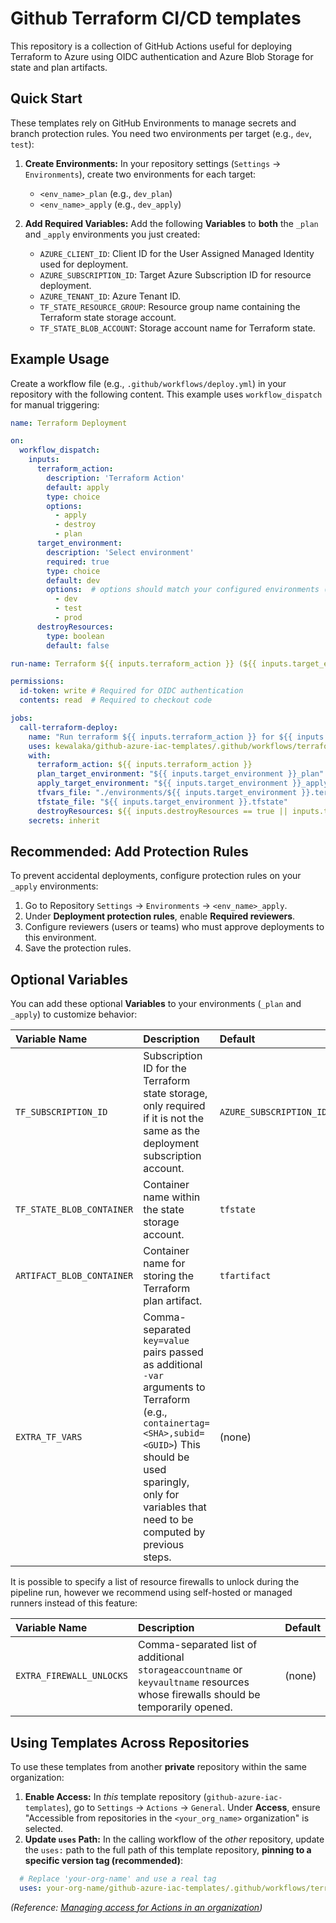 # Github Terraform CI/CD templates

This repository is a collection of GitHub Actions useful for deploying Terraform to Azure using OIDC authentication and Azure Blob Storage for state and plan artifacts.

## Quick Start

These templates rely on GitHub Environments to manage secrets and branch protection rules. You need two environments per target (e.g., `dev`, `test`):

1. **Create Environments:** In your repository settings (`Settings` -> `Environments`), create two environments for each target:
    * `<env_name>_plan` (e.g., `dev_plan`)
    * `<env_name>_apply` (e.g., `dev_apply`)

1. **Add Required Variables:** Add the following **Variables** to **both** the `_plan` and `_apply` environments you just created:
    * `AZURE_CLIENT_ID`: Client ID for the User Assigned Managed Identity used for deployment.
    * `AZURE_SUBSCRIPTION_ID`: Target Azure Subscription ID for resource deployment.
    * `AZURE_TENANT_ID`: Azure Tenant ID.
    * `TF_STATE_RESOURCE_GROUP`: Resource group name containing the Terraform state storage account.
    * `TF_STATE_BLOB_ACCOUNT`: Storage account name for Terraform state.

## Example Usage

Create a workflow file (e.g., `.github/workflows/deploy.yml`) in your repository with the following content. This example uses `workflow_dispatch` for manual triggering:

```yaml
name: Terraform Deployment

on:
  workflow_dispatch:
    inputs:
      terraform_action:
        description: 'Terraform Action'
        default: apply
        type: choice
        options:
          - apply
          - destroy
          - plan
      target_environment:
        description: 'Select environment'
        required: true
        type: choice
        default: dev
        options:  # options should match your configured environments (e.g., dev, test, prod)
          - dev
          - test
          - prod
      destroyResources:
        type: boolean
        default: false

run-name: Terraform ${{ inputs.terraform_action }} (${{ inputs.target_environment }}) by @${{ github.actor }}

permissions:
  id-token: write # Required for OIDC authentication
  contents: read  # Required to checkout code

jobs:
  call-terraform-deploy:
    name: "Run terraform ${{ inputs.terraform_action }} for ${{ inputs.target_environment }}"
    uses: kewalaka/github-azure-iac-templates/.github/workflows/terraform-deploy-template.yml@v1.0
    with:
      terraform_action: ${{ inputs.terraform_action }}
      plan_target_environment: "${{ inputs.target_environment }}_plan"
      apply_target_environment: "${{ inputs.target_environment }}_apply"
      tfvars_file: "./environments/${{ inputs.target_environment }}.terraform.tfvars"
      tfstate_file: "${{ inputs.target_environment }}.tfstate"
      destroyResources: ${{ inputs.destroyResources == true || inputs.terraform_action == 'destroy' }}
    secrets: inherit

```

## Recommended: Add Protection Rules

To prevent accidental deployments, configure protection rules on your `_apply` environments:

1. Go to Repository `Settings` -> `Environments` -> `<env_name>_apply`.
1. Under **Deployment protection rules**, enable **Required reviewers**.
1. Configure reviewers (users or teams) who must approve deployments to this environment.
1. Save the protection rules.

## Optional Variables

You can add these optional **Variables** to your environments (`_plan` and `_apply`) to customize behavior:

| Variable Name | Description | Default |
| :------------ | :---------- | :------ |
| `TF_SUBSCRIPTION_ID`      | Subscription ID for the Terraform state storage, only required if it is not the same as the deployment subscription account.   | `AZURE_SUBSCRIPTION_ID` |
| `TF_STATE_BLOB_CONTAINER` | Container name within the state storage account. | `tfstate` |
| `ARTIFACT_BLOB_CONTAINER` | Container name for storing the Terraform plan artifact. | `tfartifact` |
| `EXTRA_TF_VARS`           | Comma-separated `key=value` pairs passed as additional `-var` arguments to Terraform (e.g., `containertag=<SHA>,subid=<GUID>`)  This should be used sparingly, only for variables that need to be computed by previous steps. | (none) |

It is possible to specify a list of resource firewalls to unlock during the pipeline run, however we recommend using self-hosted or managed runners instead of this feature:

| Variable Name | Description | Default |
| :------------ | :---------- | :------ |
| `EXTRA_FIREWALL_UNLOCKS`  | Comma-separated list of additional `storageaccountname` or `keyvaultname` resources whose firewalls should be temporarily opened. | (none) |

## Using Templates Across Repositories

To use these templates from another **private** repository within the same organization:

1. **Enable Access:** In *this* template repository (`github-azure-iac-templates`), go to `Settings` -> `Actions` -> `General`. Under **Access**, ensure "Accessible from repositories in the `<your_org_name>` organization" is selected.
1. **Update `uses` Path:** In the calling workflow of the *other* repository, update the `uses:` path to the full path of this template repository, **pinning to a specific version tag (recommended)**:

```yaml
  # Replace 'your-org-name' and use a real tag
  uses: your-org-name/github-azure-iac-templates/.github/workflows/terraform-deploy-template.yml@v1.0
```

*(Reference: [Managing access for Actions in an organization](https://docs.github.com/en/repositories/managing-your-repositorys-settings-and-features/enabling-features-for-your-repository/managing-github-actions-settings-for-a-repository#managing-access-for-a-private-repository-in-an-organization))*
